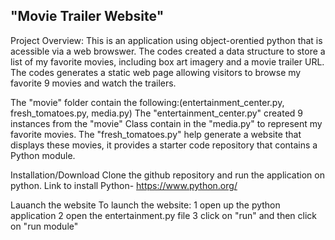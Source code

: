 ## "Movie Trailer Website" 

Project Overview:
This is an application using object-orentied python that is acessible via a web browswer.
The codes created a data structure to store a list of my favorite movies, including box art imagery and a movie trailer URL. The codes generates a static web page allowing visitors to browse my favorite 9 movies and watch the trailers.

The "movie" folder contain the following:(entertainment_center.py, fresh_tomatoes.py, media.py)
The "entertainment_center.py" created 9 instances from the "movie" Class contain in the "media.py" to represent my favorite movies. 
The "fresh_tomatoes.py" help generate a website that displays these movies, it provides a starter code repository that contains a Python module. 

Installation/Download
Clone the github repository and run the application on python.
Link to install Python- https://www.python.org/

Lauanch the website
To launch the website:
1 open up the python application
2 open the entertainment.py file 
3 click on "run" and then click on "run module"

